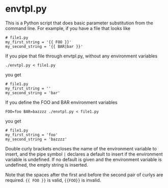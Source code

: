 envtpl.py
=========

This is a Python script that does basic parameter substitution from the command line. For example, if you have a file that looks like

    # file1.py
    my_first_string = '{{ FOO }}'
    my_second_string = '{{ BAR|bar }}'

If you pipe that file through envtpl.py, without any environment variables

    ./envtpl.py < file1.py

you get

    # file1.py
    my_first_string = ''
    my_second_string = 'bar'

If you define the FOO and BAR environment variables

    FOO=foo BAR=bazzzz ./envtpl.py < file1.py

you get

    # file1.py
    my_first_string = 'foo'
    my_second_string = 'bazzzz'

Double curly brackets encloses the name of the environment variable to insert, and the pipe symbol `|` declares a default to insert if the environment variable is undefined. If no default is given and the environment variable is undefined, the empty string is inserted.

Note that the spaces after the first and before the second pair of curlys are required. `{{ FOO }}` is valid, `{{FOO}}` is invalid.